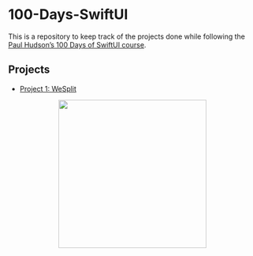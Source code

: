 # 100-Days-SwiftUI

This is a repository to keep track of the projects done while following the [Paul Hudson’s 100 Days of SwiftUI course](https://www.hackingwithswift.com/100/swiftui).

## Projects

- [Project 1: WeSplit](WeSplit)

<div style="text-align: center;">
  <img src="./videos/weSplitDemo.gif" width="300px"/>
</div>

<br/>
<br/>
